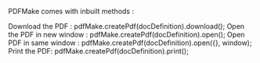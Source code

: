 PDFMake comes with inbuilt methods :

Download the PDF : pdfMake.createPdf(docDefinition).download();
Open the PDF in new window : pdfMake.createPdf(docDefinition).open(); 
Open PDF in same window : pdfMake.createPdf(docDefinition).open({}, window);
Print the PDF: pdfMake.createPdf(docDefinition).print();

